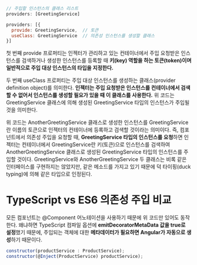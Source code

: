 ```js
// 주입할 인스턴스의 클래스 리스트
providers: [GreetingService]
```

```js
providers: [{
  provide: GreetingService,  // 토큰
  useClass: GreetingService  // 의존성 인스턴스를 생성할 클래스
}]
```

첫 번째 provide 프로퍼티는 인젝터가 관리하고 있는 컨테이너에서 주입 요청받은 인스턴스를 검색하거나 생성한 인스턴스를 등록할 때 **키(key) 역할을 하는 토큰(token)이며 일반적으로 주입 대상 인스턴스의 타입을 지정한다.**

두 번째 useClass 프로퍼티는 주입 대상 인스턴스를 생성하는 클래스(provider definition object)를 의미한다. **인젝터는 주입 요청받은 인스턴스를 컨테이너에서 검색할 수 없어서 인스턴스를 생성할 필요가 있을 때 이 클래스를 사용한다.** 위 코드는 GreetingService 클래스에 의해 생성된 GreetingService 타입의 인스턴스가 주입될 것을 의미한다.

위 코드는 AnotherGreetingService 클래스로 생성한 인스턴스를 GreetingService란 이름의 토큰으로 인젝터의 컨테이너에 등록하고 검색할 것이라는 의미이다. 즉, 컴포넌트에서 의존성 주입을 요청할 때, **GreetingService 타입의 인스턴스를 요청**하면 인젝터는 컨테이너에서 GreetingService란 키(토큰)으로 인스턴스를 검색하여 AnotherGreetingService 클래스로 생성된 GreetingService 타입의 인스턴스를 주입할 것이다. GreetingService와 AnotherGreetingService 두 클래스는 비록 같은 인터페이스를 구현하지는 않았지만, 같은 메소드를 가지고 있기 때문에 덕 타이핑(duck typing)에 의해 같은 타입으로 인정된다.

# TypeScript vs ES6 의존성 주입 비교

모든 컴포넌트는 @Component 어노테이션을 사용하기 때문에 위 코드만 있어도 동작한다.
왜냐하면 TypeScript 컴파일 옵션에 **emitDecoratorMetaData 값을 true로 설정**했기 때문에, 주입되는 객체에 대한 **메타데이터가 필요하면 Angular가 자동으로 생성**하기 때문이다.
```js
constructor(productService : ProductService);
constructor(@Inject(ProductService) productService);
```
